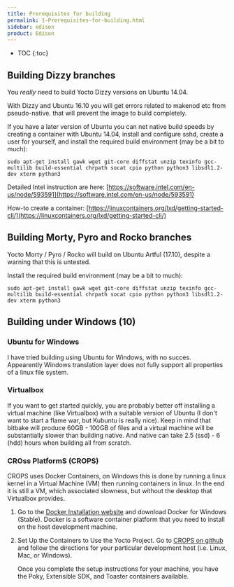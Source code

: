 ```yaml
---
title: Prerequisites for building
permalink: 1-Prerequisites-for-building.html
sidebar: edison
product: Edison
---
```

* TOC
{:toc}
## Building Dizzy branches

You *really* need to build Yocto Dizzy versions on Ubuntu 14.04. 

With Dizzy and Ubuntu 16.10 you will get errors related to makenod etc from pseudo-native. that will prevent the image to build completely. 

If you have a later version of Ubuntu you can net native build speeds by creating a container with Ubuntu 14.04, install and configure sshd, create a user for yourself, and install the required build environment (may be a bit to much):

    sudo apt-get install gawk wget git-core diffstat unzip texinfo gcc-multilib build-essential chrpath socat cpio python python3 libsdl1.2-dev xterm python3

Detailed Intel instruction are here: [https://software.intel.com/en-us/node/593591](https://software.intel.com/en-us/node/593591)

How-to create a container: [https://linuxcontainers.org/lxd/getting-started-cli/](https://linuxcontainers.org/lxd/getting-started-cli/)

## Building Morty, Pyro and Rocko branches

Yocto Morty / Pyro / Rocko will build on Ubuntu Artful (17.10), despite a warning that this is untested.

Install the required build environment (may be a bit to much):

    sudo apt-get install gawk wget git-core diffstat unzip texinfo gcc-multilib build-essential chrpath socat cpio python python3 libsdl1.2-dev xterm python3

## Building under Windows (10)

### Ubuntu for Windows

I have tried building using Ubuntu for Windows, with no succes. Appearently Windows translation layer does not fully support all properties of a linux file system.

### Virtualbox

If you want to get started quickly, you are probably better off installing a virtual machine (like Virtualbox) with a suitable version of Ubuntu (I don't want to start a flame war, but Kubuntu is really nice). Keep in mind that bitbake will produce 60GB - 100GB of files and a virtual machine will be substantially slower than building native. And native can take 2.5 (ssd) - 6 (hdd) hours when building all from scratch.

### CROss PlatformS (CROPS)

CROPS uses Docker Containers, on Windows this is done by running a linux kernel in a Virtual Machine (VM) then running containers in linux. In the end it is still a VM, which associated slowness, but without the desktop that Virtualbox provides.

 1. Go to the [Docker Installation website](https://docs.docker.com/docker-for-windows/install/) and download Docker for Windows (Stable). Docker is a software container platform that you need to install on the host development machine. 

 2. Set Up the Containers to Use the Yocto Project. Go to [CROPS on github](https://github.com/crops/docker-win-mac-docs/wiki) and follow the directions for your particular development host (i.e. Linux, Mac, or Windows).

    Once you complete the setup instructions for your machine, you have the Poky, Extensible SDK, and Toaster containers available.